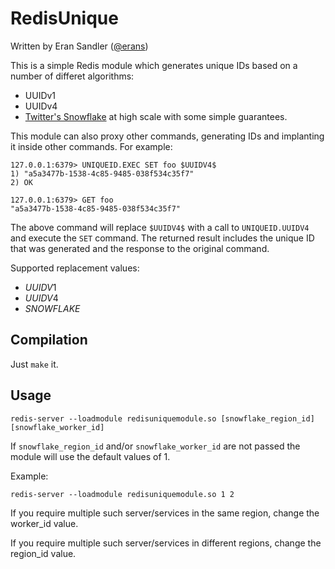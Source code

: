 # RedisUnique

Written by Eran Sandler ([@erans](https://twitter.com/erans))

This is a simple Redis module which generates unique IDs based on a number of differet algorithms:

* UUIDv1
* UUIDv4
* [Twitter's Snowflake](https://github.com/twitter/snowflake/tree/snowflake-2010) at high scale with some simple guarantees.

This module can also proxy other commands, generating IDs and implanting it inside other commands. For example:
```
127.0.0.1:6379> UNIQUEID.EXEC SET foo $UUIDV4$
1) "a5a3477b-1538-4c85-9485-038f534c35f7"
2) OK

127.0.0.1:6379> GET foo
"a5a3477b-1538-4c85-9485-038f534c35f7"
```

The above command will replace `$UUIDV4$` with a call to `UNIQUEID.UUIDV4` and execute the `SET` command. The returned result includes the unique ID that was generated and the response to the original command.

Supported replacement values:
* $UUIDV1$
* $UUIDV4$
* $SNOWFLAKE$

## Compilation

Just `make` it.

## Usage

`redis-server --loadmodule redisuniquemodule.so [snowflake_region_id] [snowflake_worker_id]`

If `snowflake_region_id` and/or `snowflake_worker_id` are not passed the module will use the default values of 1.

Example:

`redis-server --loadmodule redisuniquemodule.so 1 2`

If you require multiple such server/services in the same region, change the worker_id value.

If you require multiple such server/services in different regions, change the region_id value.

